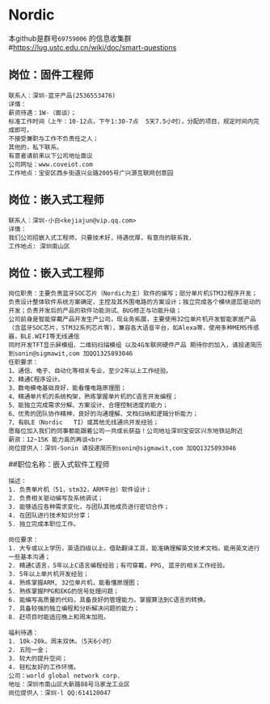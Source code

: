 # Nordic
本github是群号```69759006``` 的信息收集群
#https://lug.ustc.edu.cn/wiki/doc/smart-questions

## 岗位：固件工程师
	联系人：深圳-蓝牙产品(2536553476)
	详情：
	薪资待遇：1W-（面谈）； 
	标准工作时间（上午：10-12点，下午1:30-7点  5天7.5小时），分配的项目，规定时间内完成即可。
	不接受兼职与工作不负责任之人； 
	其他的，私下联系。 
	有意者请前来以下公司地址面议 
	公司网址：www.coveiot.com
	工作地点：宝安区西乡街道兴业路2005号广兴源互联网创意园


## 岗位：嵌入式工程师 
	联系人：深圳-小白<kejiajun@vip.qq.com> 
	详情： 
	我们公司招嵌入式工程师，只要技术好，待遇优厚，有意向的联系我，
	工作地点: 深圳南山区

## 岗位：嵌入式工程师
	岗位职责：主要负责蓝牙SOC芯片（Nordic为主）软件的编写；部分单片机STM32程序开发；负责设计整体软件系统方案确定，主控及其外围电路的方案设计；独立完成各个模块底层驱动的开发；负责开发后的产品的软件功能测试、BUG修正与功能升级；
	公司前身是智能穿戴产品开发生产公司，现业务拓展，主要使用32位单片机开发智能家居产品（含蓝牙SOC芯片，STM32系列芯片等），兼容各大语音平台，如Alexa等，使用多种MEMS传感器，BLE.WIFI等无线通信
	同时开发TFT显示屏模组、二维码扫描模组 以及4G车联网硬件产品 期待你的加入，请投递简历到sonin@sigmawit,com 加QQ1325893046
	任职要求：
	1、通信、电子、自动化等相关专业，至少2年以上工作经验。
	2、精通C程序设计。
	3、数电模电基础良好，能看懂电路原理图；
	4、精通单片机的系统构架，熟练掌握单片机的C语言开发编程；
	5、能独立完成需求分解、方案设计、合理控制进度的能力；
	6、优秀的团队协作精神，良好的沟通理解、文档归纳和逻辑分析能力；
	7、有BLE（Nordic   TI）或其他无线通讯开发经验；
	愿每位加入我们的同事都能跟着公司一共成长获益！公司地址深圳宝安区兴东地铁站附近
	薪资：12~15K 能力高的再谈<br>
	岗位提供人：深圳-Sonin 请投递简历到sonin@sigmawit,com 加QQ1325893046


##职位名称：嵌入式软件工程师
	
	描述：
	1. 负责单片机（51，stm32，ARM平台）软件设计；
	2. 负责相关驱动编写及系统调试；
	3. 能够适应各种需求变化，与团队其他成员进行密切合作；
	4. 在团队进行技术知识分享；
	5. 独立完成本职位工作。

	岗位要求：
	1. 大专或以上学历，英语四级以上，借助翻译工具，能准确理解英文技术文档，能用英文进行一些基本沟通；
	2. 精通C语言，5年以上C语言编程经验；有可穿戴，PPG, 蓝牙的相关工作经验。
	3. 5年以上单片机开发经验；
	4. 熟练掌握ARM, 32位单片机，能看懂原理图；
	5. 熟练掌握PPG和EKG的信号处理问题；
	6. 能编写高质量的代码，具备良好的管理能力。掌握算法到C语言的转换。
	7. 具备较强的独立编程和分析解决问题的能力；
	8. 赶项目时能适应晚上和周末加班。

	福利待遇：
	1. 10k-20k，周末双休。（5天6小时）
	2. 五险一金；
	3. 较大的提升空间；
	4. 轻松友好的工作环境。
	公司：world global network corp.
	地址：深圳市南山区大新路88号马家龙工业区
	岗位提供人：深圳-l QQ:614120047


